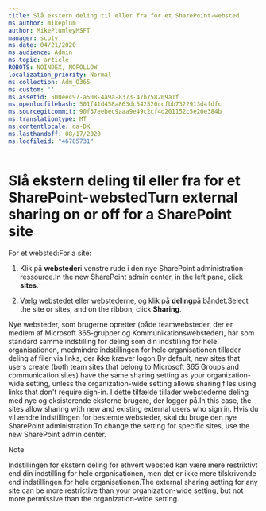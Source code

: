 ```yaml
---
title: Slå ekstern deling til eller fra for et SharePoint-websted
ms.author: mikeplum
author: MikePlumleyMSFT
manager: scotv
ms.date: 04/21/2020
ms.audience: Admin
ms.topic: article
ROBOTS: NOINDEX, NOFOLLOW
localization_priority: Normal
ms.collection: Adm_O365
ms.custom: ''
ms.assetid: 500eec97-a508-4a9a-8373-47b758209a1f
ms.openlocfilehash: 501f41d458a863dc542520ccfbb7322913d4fdfc
ms.sourcegitcommit: 90f37eebec9aaa9e49c2cf4d201152c5e20e384b
ms.translationtype: MT
ms.contentlocale: da-DK
ms.lasthandoff: 08/17/2020
ms.locfileid: "46785731"
---
```

# <a name="turn-external-sharing-on-or-off-for-a-sharepoint-site"></a><span data-ttu-id="3a086-102">Slå ekstern deling til eller fra for et SharePoint-websted</span><span class="sxs-lookup"><span data-stu-id="3a086-102">Turn external sharing on or off for a SharePoint site</span></span>

<span data-ttu-id="3a086-103">For et websted:</span><span class="sxs-lookup"><span data-stu-id="3a086-103">For a site:</span></span>
  
1. <span data-ttu-id="3a086-104">Klik på **websteder**i venstre rude i den nye SharePoint administration-ressource.</span><span class="sxs-lookup"><span data-stu-id="3a086-104">In the new SharePoint admin center, in the left pane, click **sites**.</span></span>
    
2. <span data-ttu-id="3a086-105">Vælg webstedet eller webstederne, og klik på **deling**på båndet.</span><span class="sxs-lookup"><span data-stu-id="3a086-105">Select the site or sites, and on the ribbon, click **Sharing**.</span></span>
    
<span data-ttu-id="3a086-106">Nye websteder, som brugerne opretter (både teamwebsteder, der er medlem af Microsoft 365-grupper og Kommunikationswebsteder), har som standard samme indstilling for deling som din indstilling for hele organisationen, medmindre indstillingen for hele organisationen tillader deling af filer via links, der ikke kræver logon.</span><span class="sxs-lookup"><span data-stu-id="3a086-106">By default, new sites that users create (both team sites that belong to Microsoft 365 Groups and communication sites) have the same sharing setting as your organization-wide setting, unless the organization-wide setting allows sharing files using links that don't require sign-in.</span></span> <span data-ttu-id="3a086-107">I dette tilfælde tillader webstederne deling med nye og eksisterende eksterne brugere, der logger på.</span><span class="sxs-lookup"><span data-stu-id="3a086-107">In this case, the sites allow sharing with new and existing external users who sign in.</span></span> <span data-ttu-id="3a086-108">Hvis du vil ændre indstillingen for bestemte websteder, skal du bruge den nye SharePoint administration.</span><span class="sxs-lookup"><span data-stu-id="3a086-108">To change the setting for specific sites, use the new SharePoint admin center.</span></span>
  
> [!NOTE]
> <span data-ttu-id="3a086-109">Indstillingen for ekstern deling for ethvert websted kan være mere restriktivt end din indstilling for hele organisationen, men det er ikke mere tilskrivende end indstillingen for hele organisationen.</span><span class="sxs-lookup"><span data-stu-id="3a086-109">The external sharing setting for any site can be more restrictive than your organization-wide setting, but not more permissive than the organization-wide setting.</span></span> 
  

